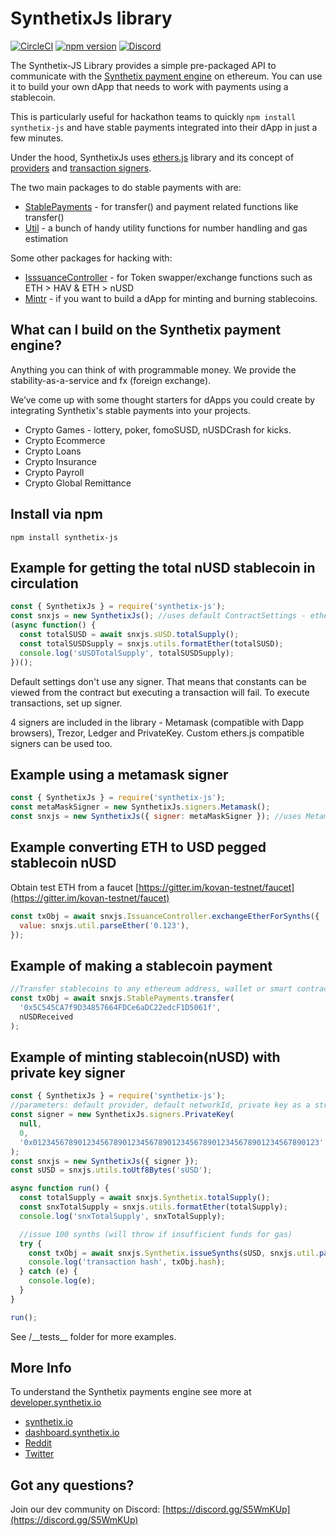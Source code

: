 # SynthetixJs library

[![CircleCI](https://circleci.com/gh/Synthetixio/synthetix-js.svg?style=svg)](https://circleci.com/gh/Synthetixio/synthetix-js) [![npm version](https://badge.fury.io/js/synthetix-js.svg)](https://badge.fury.io/js/synthetix-js)
[![Discord](https://img.shields.io/discord/413890591840272394.svg?color=768AD4&label=discord&logo=https%3A%2F%2Fdiscordapp.com%2Fassets%2F8c9701b98ad4372b58f13fd9f65f966e.svg)](https://discordapp.com/channels/413890591840272394/)

The Synthetix-JS Library provides a simple pre-packaged API to communicate with the [Synthetix payment engine](https://synthetix.io) on ethereum. You can use it to build your own dApp that needs to work with payments using a stablecoin.

This is particularly useful for hackathon teams to quickly `npm install synthetix-js` and have stable payments integrated into their dApp in just a few minutes.

Under the hood, SynthetixJs uses [ethers.js](https://github.com/ethers-io/ethers.js/) library and its concept of [providers](https://docs.ethers.io/ethers.js/html/api-providers.html) and [transaction signers](https://docs.ethers.io/ethers.js/html/api-contract.html#custom-signer).

The two main packages to do stable payments with are:

- [StablePayments](https://synthetixjs.synthetix.io/stablepayments) - for transfer() and payment related functions like transfer()
- [Util](https://synthetixjs.synthetix.io/util) - a bunch of handy utility functions for number handling and gas estimation

Some other packages for hacking with:

- [IsssuanceController](https://synthetixjs.synthetix.io/issuancecontroller) - for Token swapper/exchange functions such as ETH > HAV & ETH > nUSD
- [Mintr](https://synthetixjs.synthetix.io/mintr) - if you want to build a dApp for minting and burning stablecoins.

## What can I build on the Synthetix payment engine?

Anything you can think of with programmable money. We provide the stability-as-a-service and fx (foreign exchange).

We’ve come up with some thought starters for dApps you could create by integrating Synthetix's stable payments into your projects.

- Crypto Games - lottery, poker, fomoSUSD, nUSDCrash for kicks.
- Crypto Ecommerce
- Crypto Loans
- Crypto Insurance
- Crypto Payroll
- Crypto Global Remittance

## Install via npm

`npm install synthetix-js`

## Example for getting the total nUSD stablecoin in circulation

```javascript
const { SynthetixJs } = require('synthetix-js');
const snxjs = new SynthetixJs(); //uses default ContractSettings - ethers.js default provider, mainnet
(async function() {
  const totalSUSD = await snxjs.sUSD.totalSupply();
  const totalSUSDSupply = snxjs.utils.formatEther(totalSUSD);
  console.log('sUSDTotalSupply', totalSUSDSupply);
})();
```

Default settings don't use any signer. That means that constants can be viewed from the contract but executing a transaction will fail.
To execute transactions, set up signer.

4 signers are included in the library - Metamask (compatible with Dapp browsers), Trezor, Ledger and PrivateKey.
Custom ethers.js compatible signers can be used too.

## Example using a metamask signer

```javascript
const { SynthetixJs } = require('synthetix-js');
const metaMaskSigner = new SynthetixJs.signers.Metamask();
const snxjs = new SynthetixJs({ signer: metaMaskSigner }); //uses Metamask signer and default infura.io provider on mainnet
```

## Example converting ETH to USD pegged stablecoin nUSD

Obtain test ETH from a faucet [https://gitter.im/kovan-testnet/faucet](https://gitter.im/kovan-testnet/faucet)

```javascript
const txObj = await snxjs.IssuanceController.exchangeEtherForSynths({
  value: snxjs.util.parseEther('0.123'),
});
```

## Example of making a stablecoin payment

```javascript
//Transfer stablecoins to any ethereum address, wallet or smart contract
const txObj = await snxjs.StablePayments.transfer(
  '0x5C545CA7f9D34857664FDCe6aDC22edcF1D5061f',
  nUSDReceived
);
```

## Example of minting stablecoin(nUSD) with private key signer

```javascript
const { SynthetixJs } = require('synthetix-js');
//parameters: default provider, default networkId, private key as a string
const signer = new SynthetixJs.signers.PrivateKey(
  null,
  0,
  '0x0123456789012345678901234567890123456789012345678901234567890123'
);
const snxjs = new SynthetixJs({ signer });
const sUSD = snxjs.utils.toUtf8Bytes('sUSD');

async function run() {
  const totalSupply = await snxjs.Synthetix.totalSupply();
  const snxTotalSupply = snxjs.utils.formatEther(totalSupply);
  console.log('snxTotalSupply', snxTotalSupply);

  //issue 100 synths (will throw if insufficient funds for gas)
  try {
    const txObj = await snxjs.Synthetix.issueSynths(sUSD, snxjs.util.parseEther('100')); //execute transaction (requires gas)
    console.log('transaction hash', txObj.hash);
  } catch (e) {
    console.log(e);
  }
}

run();
```

See /\_\_tests\_\_ folder for more examples.

## More Info

To understand the Synthetix payments engine see more at [developer.synthetix.io](https://developer.synthetix.io)

- [synthetix.io](https://synthetix.io/?utm_source=github)
- [dashboard.synthetix.io](https://dashboard.synthetix.io)
- [Reddit](https://www.reddit.com/r/synthetix/?utm_source=github)
- [Twitter](https://twitter.com/synthetix_io?utm_source=github)

## Got any questions?

Join our dev community on Discord: [https://discord.gg/S5WmKUp](https://discord.gg/S5WmKUp)
